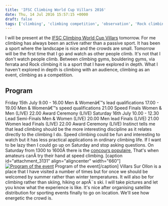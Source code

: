 ```yaml
---
title: 'IFSC Climbing World Cup Villars 2016'
date: Thu, 14 Jul 2016 15:57:15 +0000
draft: false
tags: ['climbing', 'climbing competition', 'observation', 'Rock climbing', 'summer', 'Switzerland', 'switzerland']
---
```


I will be present at the [IFSC Climbing World Cup Villars](http://www.ifsc-climbing.org/) tomorrow. For me climbing has always been an active rather than a passive sport. It has been a sport where the landscape is nice and the crowds are small. Tomorrow will be the first time that I go and watch as other people climb. It's not that I don't watch people climb. Between climbing gyms, bouldering gyms, via ferrata and Rock climbing it is a sport that I have explored in depth. What I haven't explored in depth is climbing with an audience, climbing as an event, climbing as a competition.

Program
-------

Friday 15th July 9.00 - 16.00 Men & Womenâ€™s lead qualifications 17.00 - 19.00 Men & Womenâ€™s speed qualifications 21.00 Speed Finals Women & Men (LIVE) 22.00 Award Ceremony (LIVE) Saturday 16th July 10.00 - 12.30 Lead Semi-Finals Men & Women (LIVE) 20.00 Men lead Finals (LIVE) 21.00 Women lead Finals (LIVE) 22.00 Award Ceremony (LIVE) Instinct tells me that lead climbing should be the more interesting discipline as it relates directly to the climbing I do. Speed climbing could be fun and interesting to watch but it has less practical applications in ordinary climbing life. If I want to be lazy then I could go up on Saturday and stop asking questions. On Saturday from 1300 to 1600Â there is the [concours populaire](https://www.facebook.com/events/1202263526474162/permalink/1232580300109151/), That's when amateurs canÂ try their hand at speed climbing. \[caption id="attachment\_3131" align="aligncenter" width="660"\][![Program of the event](http://www.main-vision.com/richard/blog/wp-content/uploads/2016/07/13613568_1292008807483461_2607470429189968694_o-736x1024.jpg)](http://www.main-vision.com/richard/blog/wp-content/uploads/2016/07/13613568_1292008807483461_2607470429189968694_o.jpg) Program of the event\[/caption\] Villars Sur Ollon is a place that I have visited a number of times but for once we should be welcomed by summer rather than winter temperatures. It will also be for climbing rather than skiing, hiking or aprÃ¨s ski. I will take pictures and let you know what the experience is like. It's nice after organising satellite distribution for sporting events finally to go on location. We'll see how energetic the crowd is.